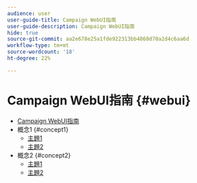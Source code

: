 ```yaml
---
audience: user
user-guide-title: Campaign WebUI指南
user-guide-description: Campaign WebUI指南
hide: true
source-git-commit: aa2e678e25a1fde922313bb4860d70a2d4c6aa6d
workflow-type: tm+mt
source-wordcount: '18'
ht-degree: 22%

---
```



# Campaign WebUI指南 {#webui}

+ [Campaign WebUI指南](home.md)
+ 概念1 {#concept1}
   + [主題1](concept1/topic1.md)
   + [主題2](concept1/topic2.md)
+ 概念2 {#concept2}
   + [主題1](concept2/topic1.md)
   + [主題2](concept2/topic2.md)

